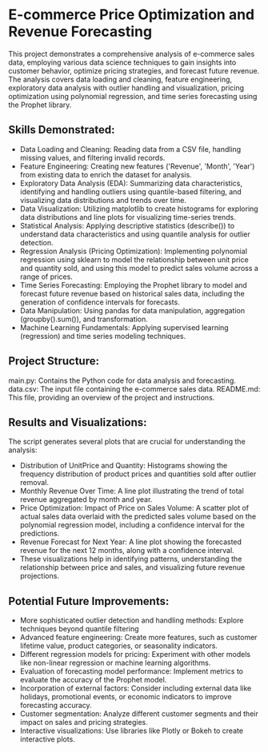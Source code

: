 # E-commerce Price Optimization and Revenue Forecasting
This project demonstrates a comprehensive analysis of e-commerce sales data, employing various data science techniques to gain insights into customer behavior, optimize pricing strategies, and forecast future revenue. The analysis covers data loading and cleaning, feature engineering, exploratory data analysis with outlier handling and visualization, pricing optimization using polynomial regression, and time series forecasting using the Prophet library.

## Skills Demonstrated:
- Data Loading and Cleaning: Reading data from a CSV file, handling missing values, and filtering invalid records.
- Feature Engineering: Creating new features ('Revenue', 'Month', 'Year') from existing data to enrich the dataset for analysis.
- Exploratory Data Analysis (EDA): Summarizing data characteristics, identifying and handling outliers using quantile-based filtering, and visualizing data distributions and trends over time.
- Data Visualization: Utilizing matplotlib to create histograms for exploring data distributions and line plots for visualizing time-series trends.
- Statistical Analysis: Applying descriptive statistics (describe()) to understand data characteristics and using quantile analysis for outlier detection.
- Regression Analysis (Pricing Optimization): Implementing polynomial regression using sklearn to model the relationship between unit price and quantity sold, and using this model to predict sales volume across a range of prices.
- Time Series Forecasting: Employing the Prophet library to model and forecast future revenue based on historical sales data, including the generation of confidence intervals for forecasts.
- Data Manipulation: Using pandas for data manipulation, aggregation (groupby().sum()), and transformation.
- Machine Learning Fundamentals: Applying supervised learning (regression) and time series modeling techniques.

## Project Structure:
main.py: Contains the Python code for data analysis and forecasting.
data.csv: The input file containing the e-commerce sales data.
README.md: This file, providing an overview of the project and instructions.

## Results and Visualizations:
The script generates several plots that are crucial for understanding the analysis:

- Distribution of UnitPrice and Quantity: Histograms showing the frequency distribution of product prices and quantities sold after outlier removal.
- Monthly Revenue Over Time: A line plot illustrating the trend of total revenue aggregated by month and year.
- Price Optimization: Impact of Price on Sales Volume: A scatter plot of actual sales data overlaid with the predicted sales volume based on the polynomial regression model, including a confidence interval for the predictions.
- Revenue Forecast for Next Year: A line plot showing the forecasted revenue for the next 12 months, along with a confidence interval.
- These visualizations help in identifying patterns, understanding the relationship between price and sales, and visualizing future revenue projections.

## Potential Future Improvements:
- More sophisticated outlier detection and handling methods: Explore techniques beyond quantile filtering
- Advanced feature engineering: Create more features, such as customer lifetime value, product categories, or seasonality indicators.
- Different regression models for pricing: Experiment with other models like non-linear regression or machine learning algorithms.
- Evaluation of forecasting model performance: Implement metrics to evaluate the accuracy of the Prophet model.
- Incorporation of external factors: Consider including external data like holidays, promotional events, or economic indicators to improve forecasting accuracy.
- Customer segmentation: Analyze different customer segments and their impact on sales and pricing strategies.
- Interactive visualizations: Use libraries like Plotly or Bokeh to create interactive plots.
